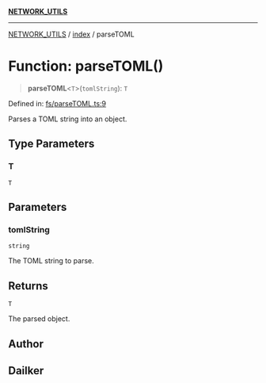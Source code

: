 [**NETWORK_UTILS**](../../README.md)

***

[NETWORK_UTILS](../../README.md) / [index](../README.md) / parseTOML

# Function: parseTOML()

> **parseTOML**\<`T`\>(`tomlString`): `T`

Defined in: [fs/parseTOML.ts:9](https://github.com/dailker/everyutil-js/blob/7799f3f003cb23f425be3f1c83c38483e2648188/src/fs/parseTOML.ts#L9)

Parses a TOML string into an object.

## Type Parameters

### T

`T`

## Parameters

### tomlString

`string`

The TOML string to parse.

## Returns

`T`

The parsed object.

## Author

## Dailker
